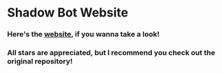 # Shadow Bot Website

### Here's the [website](https://bot.shadowdevs.com), if you wanna take a look!

### All stars are appreciated, but I recommend you check out the original repository!

